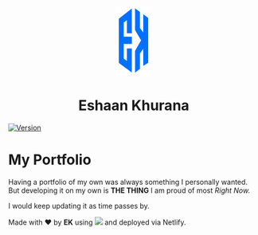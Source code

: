 <p align="center">
  <img width="70" height="140" src="/src/images/logo-blue.png" alt="My Logo">
</p>
<h1 align="center"> <strong> Eshaan Khurana </strong> </h1>

[![Version](https://badge.fury.io/gh/tterb%2FHyde.svg)](https://badge.fury.io/gh/tterb%2FHyde)
# My Portfolio

Having a portfolio of my own was always something I personally wanted. But developing it on my own is **THE THING** I am proud of most *Right Now.*

I would keep updating it as time passes by.

Made with ❤️ by **EK** using <img src="https://cdn2.iconfinder.com/data/icons/designer-skills/128/react-512.png" width="30"> and deployed via Netlify. 
